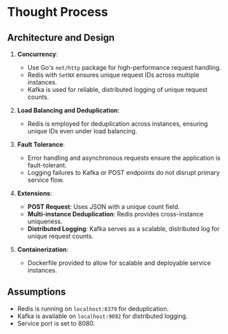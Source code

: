 # Thought Process

## Architecture and Design

1. **Concurrency**:
    - Use Go's `net/http` package for high-performance request handling.
    - Redis with `SetNX` ensures unique request IDs across multiple instances.
    - Kafka is used for reliable, distributed logging of unique request counts.

2. **Load Balancing and Deduplication**:
    - Redis is employed for deduplication across instances, ensuring unique IDs even under load balancing.

3. **Fault Tolerance**:
    - Error handling and asynchronous requests ensure the application is fault-tolerant.
    - Logging failures to Kafka or POST endpoints do not disrupt primary service flow.

4. **Extensions**:
    - **POST Request**: Uses JSON with a unique count field.
    - **Multi-instance Deduplication**: Redis provides cross-instance uniqueness.
    - **Distributed Logging**: Kafka serves as a scalable, distributed log for unique request counts.

5. **Containerization**:
    - Dockerfile provided to allow for scalable and deployable service instances.

## Assumptions
- Redis is running on `localhost:6379` for deduplication.
- Kafka is available on `localhost:9092` for distributed logging.
- Service port is set to 8080.

